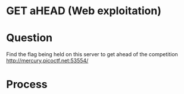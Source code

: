 # GET aHEAD (Web exploitation)

# Question
Find the flag being held on this server to get ahead of the competition http://mercury.picoctf.net:53554/

# Process
